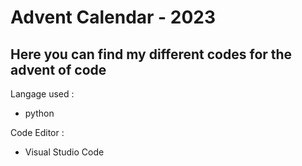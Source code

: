 # Advent Calendar - 2023

Here you can find my different codes for the advent of code
---
Langage used :
- python

Code Editor :
- Visual Studio Code
